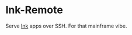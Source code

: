 # Ink-Remote

Serve [Ink](https://github.com/vadimdemedes/ink) apps over SSH. For that mainframe vibe.
